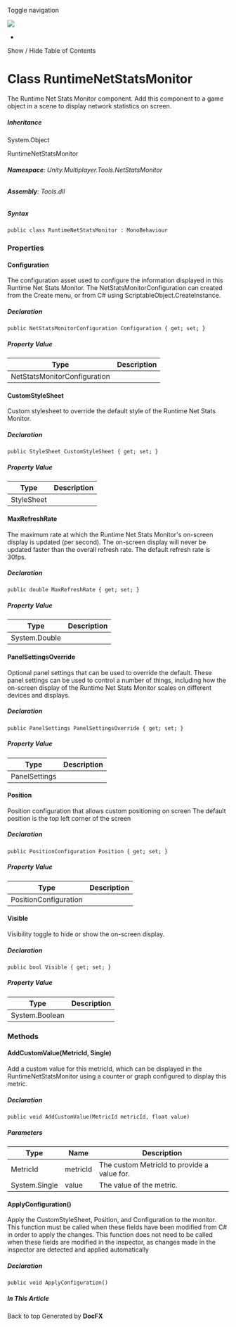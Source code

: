 <div id="wrapper">

<div>

<div class="container">

<div class="navbar-header">

Toggle navigation

<img src="../logo.svg" id="logo" class="svg" />

</div>

<div id="navbar" class="collapse navbar-collapse">

<div class="form-group">

</div>

</div>

</div>

<div class="subnav navbar navbar-default">

<div id="breadcrumb" class="container hide-when-search">

-   

</div>

</div>

</div>

<div class="container body-content hide-when-search" role="main">

<div class="sidenav hide-when-search">

Show / Hide Table of Contents

<div id="sidetoggle" class="sidetoggle collapse">

<div id="sidetoc">

</div>

</div>

</div>

<div class="article row grid-right">

<div class="col-md-10">

# Class RuntimeNetStatsMonitor

<div class="markdown level0 summary">

The Runtime Net Stats Monitor component. Add this component to a game
object in a scene to display network statistics on screen.

</div>

<div class="markdown level0 conceptual">

</div>

<div class="inheritance">

##### Inheritance

<div class="level0">

System.Object

</div>

<div class="level1">

RuntimeNetStatsMonitor

</div>

</div>

###### **Namespace**: Unity.Multiplayer.Tools.NetStatsMonitor

###### **Assembly**: Tools.dll

##### Syntax

<div class="codewrapper">

``` lang-csharp
public class RuntimeNetStatsMonitor : MonoBehaviour
```

</div>

### Properties

#### Configuration

<div class="markdown level1 summary">

The configuration asset used to configure the information displayed in
this Runtime Net Stats Monitor. The NetStatsMonitorConfiguration can
created from the Create menu, or from C# using
ScriptableObject.CreateInstance.

</div>

<div class="markdown level1 conceptual">

</div>

##### Declaration

<div class="codewrapper">

``` lang-csharp
public NetStatsMonitorConfiguration Configuration { get; set; }
```

</div>

##### Property Value

| Type                         | Description |
|------------------------------|-------------|
| NetStatsMonitorConfiguration |             |

#### CustomStyleSheet

<div class="markdown level1 summary">

Custom stylesheet to override the default style of the Runtime Net Stats
Monitor.

</div>

<div class="markdown level1 conceptual">

</div>

##### Declaration

<div class="codewrapper">

``` lang-csharp
public StyleSheet CustomStyleSheet { get; set; }
```

</div>

##### Property Value

| Type       | Description |
|------------|-------------|
| StyleSheet |             |

#### MaxRefreshRate

<div class="markdown level1 summary">

The maximum rate at which the Runtime Net Stats Monitor's on-screen
display is updated (per second). The on-screen display will never be
updated faster than the overall refresh rate. The default refresh rate
is 30fps.

</div>

<div class="markdown level1 conceptual">

</div>

##### Declaration

<div class="codewrapper">

``` lang-csharp
public double MaxRefreshRate { get; set; }
```

</div>

##### Property Value

| Type          | Description |
|---------------|-------------|
| System.Double |             |

#### PanelSettingsOverride

<div class="markdown level1 summary">

Optional panel settings that can be used to override the default. These
panel settings can be used to control a number of things, including how
the on-screen display of the Runtime Net Stats Monitor scales on
different devices and displays.

</div>

<div class="markdown level1 conceptual">

</div>

##### Declaration

<div class="codewrapper">

``` lang-csharp
public PanelSettings PanelSettingsOverride { get; set; }
```

</div>

##### Property Value

| Type          | Description |
|---------------|-------------|
| PanelSettings |             |

#### Position

<div class="markdown level1 summary">

Position configuration that allows custom positioning on screen The
default position is the top left corner of the screen

</div>

<div class="markdown level1 conceptual">

</div>

##### Declaration

<div class="codewrapper">

``` lang-csharp
public PositionConfiguration Position { get; set; }
```

</div>

##### Property Value

| Type                  | Description |
|-----------------------|-------------|
| PositionConfiguration |             |

#### Visible

<div class="markdown level1 summary">

Visibility toggle to hide or show the on-screen display.

</div>

<div class="markdown level1 conceptual">

</div>

##### Declaration

<div class="codewrapper">

``` lang-csharp
public bool Visible { get; set; }
```

</div>

##### Property Value

| Type           | Description |
|----------------|-------------|
| System.Boolean |             |

### Methods

#### AddCustomValue(MetricId, Single)

<div class="markdown level1 summary">

Add a custom value for this metricId, which can be displayed in the
RuntimeNetStatsMonitor using a counter or graph configured to display
this metric.

</div>

<div class="markdown level1 conceptual">

</div>

##### Declaration

<div class="codewrapper">

``` lang-csharp
public void AddCustomValue(MetricId metricId, float value)
```

</div>

##### Parameters

| Type          | Name     | Description                                 |
|---------------|----------|---------------------------------------------|
| MetricId      | metricId | The custom MetricId to provide a value for. |
| System.Single | value    | The value of the metric.                    |

#### ApplyConfiguration()

<div class="markdown level1 summary">

Apply the CustomStyleSheet, Position, and Configuration to the monitor.
This function must be called when these fields have been modified from
C# in order to apply the changes. This function does not need to be
called when these fields are modified in the inspector, as changes made
in the inspector are detected and applied automatically

</div>

<div class="markdown level1 conceptual">

</div>

##### Declaration

<div class="codewrapper">

``` lang-csharp
public void ApplyConfiguration()
```

</div>

</div>

<div class="hidden-sm col-md-2" role="complementary">

<div class="sideaffix">

<div class="contribution">

</div>

##### In This Article

<div>

</div>

</div>

</div>

</div>

</div>

<div class="grad-bottom">

</div>

<div class="footer">

<div class="container">

Back to top Generated by **DocFX**

</div>

</div>

</div>
